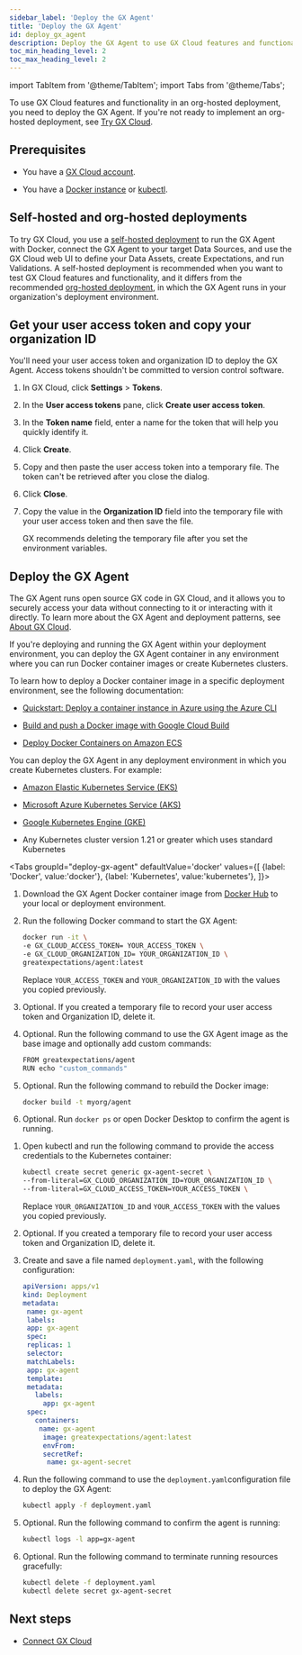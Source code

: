 ```yaml
---
sidebar_label: 'Deploy the GX Agent'
title: 'Deploy the GX Agent'
id: deploy_gx_agent
description: Deploy the GX Agent to use GX Cloud features and functionality.
toc_min_heading_level: 2
toc_max_heading_level: 2
---
```


import TabItem from '@theme/TabItem';
import Tabs from '@theme/Tabs';

To use GX Cloud features and functionality in an org-hosted deployment, you need to deploy the GX Agent. If you're not ready to implement an org-hosted deployment, see [Try GX Cloud](../cloud/try_gx_cloud.md).

## Prerequisites

- You have a [GX Cloud account](https://greatexpectations.io/cloud).

- You have a [Docker instance](https://docs.docker.com/get-docker/) or [kubectl](https://kubernetes.io/docs/tasks/tools/).


## Self-hosted and org-hosted deployments

To try GX Cloud, you use a [self-hosted deployment](./about_gx#self-hosted-deployment-pattern) to run the GX Agent with Docker, connect the GX Agent to your target Data Sources, and use the GX Cloud web UI to define your Data Assets, create Expectations, and run Validations. A self-hosted deployment is recommended when you want to test GX Cloud features and functionality, and it differs from the recommended [org-hosted deployment](./about_gx.md#org-hosted-deployment-pattern), in which the GX Agent runs in your organization's deployment environment.

## Get your user access token and copy your organization ID

You'll need your user access token and organization ID to deploy the GX Agent. Access tokens shouldn't be committed to version control software.

1. In GX Cloud, click **Settings** > **Tokens**.

2. In the **User access tokens** pane, click **Create user access token**.

3. In the **Token name** field, enter a name for the token that will help you quickly identify it.

4. Click **Create**.

5. Copy and then paste the user access token into a temporary file. The token can't be retrieved after you close the dialog.

6. Click **Close**.

7. Copy the value in the **Organization ID** field into the temporary file with your user access token and then save the file. 

    GX recommends deleting the temporary file after you set the environment variables.

## Deploy the GX Agent

The GX Agent runs open source GX code in GX Cloud, and it allows you to securely access your data without connecting to it or interacting with it directly. To learn more about the GX Agent and deployment patterns, see [About GX Cloud](./about_gx.md).

If you're deploying and running the GX Agent within your deployment environment, you can deploy the GX Agent container in any environment where you can run Docker container images or create Kubernetes clusters.

To learn how to deploy a Docker container image in a specific deployment environment, see the following documentation:

- [Quickstart: Deploy a container instance in Azure using the Azure CLI](https://learn.microsoft.com/en-us/azure/container-instances/container-instances-quickstart)

- [Build and push a Docker image with Google Cloud Build](https://cloud.google.com/build/docs/build-push-docker-image)

- [Deploy Docker Containers on Amazon ECS](https://aws.amazon.com/getting-started/hands-on/deploy-docker-containers/)

You can deploy the GX Agent in any deployment environment in which you create Kubernetes clusters. For example:

- [Amazon Elastic Kubernetes Service (EKS)](https://docs.aws.amazon.com/eks/latest/userguide/getting-started.html)

- [Microsoft Azure Kubernetes Service (AKS)](https://learn.microsoft.com/en-us/azure/architecture/reference-architectures/containers/aks-start-here)

- [Google Kubernetes Engine (GKE)](https://cloud.google.com/kubernetes-engine/docs)

- Any Kubernetes cluster version 1.21 or greater which uses standard Kubernetes

<Tabs
  groupId="deploy-gx-agent"
  defaultValue='docker'
  values={[
  {label: 'Docker', value:'docker'},
  {label: 'Kubernetes', value:'kubernetes'},
  ]}>
<TabItem value="docker">

1. Download the GX Agent Docker container image from [Docker Hub](https://hub.docker.com/r/greatexpectations/agent) to your local or deployment environment.

2. Run the following Docker command to start the GX Agent: 

   ```bash title="Terminal input"
   docker run -it \
   -e GX_CLOUD_ACCESS_TOKEN= YOUR_ACCESS_TOKEN \ 
   -e GX_CLOUD_ORGANIZATION_ID= YOUR_ORGANIZATION_ID \  
   greatexpectations/agent:latest
    ```
    Replace `YOUR_ACCESS_TOKEN` and `YOUR_ORGANIZATION_ID` with the values you copied previously.

3. Optional. If you created a temporary file to record your user access token and Organization ID, delete it.

4. Optional. Run the following command to use the GX Agent image as the base image and optionally add custom commands:

   ```bash title="Terminal input"
   FROM greatexpectations/agent
   RUN echo "custom_commands"
   ```
5. Optional. Run the following command to rebuild the Docker image:

   ```bash title="Terminal input"
   docker build -t myorg/agent
   ```
6. Optional. Run `docker ps` or open Docker Desktop to confirm the agent is running.

</TabItem>
<TabItem value="kubernetes">

1. Open kubectl and run the following command to provide the access credentials to the Kubernetes container:
    
   ```sh title="Terminal input"
   kubectl create secret generic gx-agent-secret \
   --from-literal=GX_CLOUD_ORGANIZATION_ID=YOUR_ORGANIZATION_ID \
   --from-literal=GX_CLOUD_ACCESS_TOKEN=YOUR_ACCESS_TOKEN \
   ```
    Replace `YOUR_ORGANIZATION_ID` and `YOUR_ACCESS_TOKEN` with the values you copied previously.

2. Optional. If you created a temporary file to record your user access token and Organization ID, delete it.

3. Create and save a file named `deployment.yaml`, with the following configuration:

   ```yaml title="deployment.yaml"
   apiVersion: apps/v1
   kind: Deployment
   metadata:
    name: gx-agent
    labels:
    app: gx-agent
    spec:
    replicas: 1
    selector:
    matchLabels:
    app: gx-agent
    template:
    metadata:
      labels:
        app: gx-agent
    spec:
      containers:
       name: gx-agent
        image: greatexpectations/agent:latest
        envFrom:
        secretRef:
         name: gx-agent-secret
   ```
5. Run the following command to use the `deployment.yaml`configuration file to deploy the GX Agent:

   ```sh title="Terminal input"
   kubectl apply -f deployment.yaml
   ```
6. Optional. Run the following command to confirm the agent is running:

   ```sh title="Terminal input"
   kubectl logs -l app=gx-agent
   ```
7. Optional. Run the following command to terminate running resources gracefully:

   ```sh title="Terminal input"
   kubectl delete -f deployment.yaml
   kubectl delete secret gx-agent-secret
   ```


</TabItem>
</Tabs>

## Next steps

- [Connect GX Cloud](../cloud/connect/connect_lp.md)

